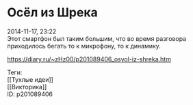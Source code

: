 Осёл из Шрека
==============

   
 2014-11-17, 23:22   
  Этот смартфон был таким большим, что во время разговора приходилось бегать то к микрофону, то к динамику.   
    
 <https://diary.ru/~zHz00/p201089406_osyol-iz-shreka.htm>   
   
 Теги:   
 [[Тухлые идеи]]   
 [[Викторика]]   
 ID: p201089406
